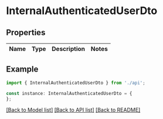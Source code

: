 # InternalAuthenticatedUserDto


## Properties

Name | Type | Description | Notes
------------ | ------------- | ------------- | -------------

## Example

```typescript
import { InternalAuthenticatedUserDto } from './api';

const instance: InternalAuthenticatedUserDto = {
};
```

[[Back to Model list]](../README.md#documentation-for-models) [[Back to API list]](../README.md#documentation-for-api-endpoints) [[Back to README]](../README.md)
